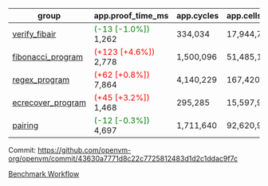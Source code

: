 | group | app.proof_time_ms | app.cycles | app.cells_used | leaf.proof_time_ms | leaf.cycles | leaf.cells_used |
| -- | -- | -- | -- | -- | -- | -- |
| [verify_fibair](https://github.com/openvm-org/openvm/blob/benchmark-results/benchmarks-pr/1490/verify_fibair-43630a7771d8c22c7725812483d1d2c1ddac9f7c.md) |<span style='color: green'>(-13 [-1.0%])</span> 1,262 |  334,034 |  17,944,771 |- | - | - |
| [fibonacci_program](https://github.com/openvm-org/openvm/blob/benchmark-results/benchmarks-pr/1490/fibonacci-43630a7771d8c22c7725812483d1d2c1ddac9f7c.md) |<span style='color: red'>(+123 [+4.6%])</span> 2,778 |  1,500,096 |  51,485,167 |- | - | - |
| [regex_program](https://github.com/openvm-org/openvm/blob/benchmark-results/benchmarks-pr/1490/regex-43630a7771d8c22c7725812483d1d2c1ddac9f7c.md) |<span style='color: red'>(+62 [+0.8%])</span> 7,864 |  4,140,229 |  167,420,929 |- | - | - |
| [ecrecover_program](https://github.com/openvm-org/openvm/blob/benchmark-results/benchmarks-pr/1490/ecrecover-43630a7771d8c22c7725812483d1d2c1ddac9f7c.md) |<span style='color: red'>(+45 [+3.2%])</span> 1,468 |  295,285 |  15,597,969 |- | - | - |
| [pairing](https://github.com/openvm-org/openvm/blob/benchmark-results/benchmarks-pr/1490/pairing-43630a7771d8c22c7725812483d1d2c1ddac9f7c.md) |<span style='color: green'>(-12 [-0.3%])</span> 4,697 |  1,711,640 |  92,620,923 |- | - | - |


Commit: https://github.com/openvm-org/openvm/commit/43630a7771d8c22c7725812483d1d2c1ddac9f7c

[Benchmark Workflow](https://github.com/openvm-org/openvm/actions/runs/13975445561)
